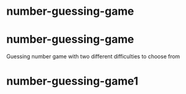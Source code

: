 # number-guessing-game
# number-guessing-game
Guessing number game with two different difficulties to choose from
# number-guessing-game1
